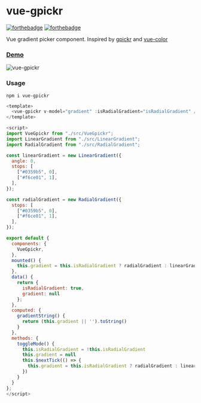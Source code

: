 # vue-gpickr

[![forthebadge](https://forthebadge.com/images/badges/made-with-vue.svg)](https://forthebadge.com)
[![forthebadge](https://forthebadge.com/images/badges/built-with-love.svg)](https://forthebadge.com)

Vue gradient picker component. Inspired by [gpickr](https://simonwep.github.io/gpickr) and [vue-color](https://xiaokaike.github.io/vue-color/)
### [Demo](https://insky.github.io/vue-gpickr/)
  
![vue-gpickr](./scr.png?raw=true "How it looks")   
  
  
### Usage
```
npm i vue-gpickr
```

```js
<template>
  <vue-gpickr v-model="gradient" :isRadialGradient="isRadialGradient" />
</template>

<script>
import VueGpickr from "./src/VueGpickr";
import LinearGradient from "./src/LinearGradient";
import RadialGradient from "./src/RadialGradient";

const linearGradient = new LinearGradient({
  angle: 0,
  stops: [
    ["#0359b5", 0],
    ["#f6ce01", 1],
  ],
});

const radialGradient = new RadialGradient({
  stops: [
    ["#0359b5", 0],
    ["#f6ce01", 1],
  ],
});

export default {
  components: {
    VueGpickr,
  },
  mounted() {
    this.gradient = this.isRadialGradient ? radialGradient : linearGradient
  },
  data() {
    return {
      isRadialGradient: true,
      gradient: null
    };
  },
  computed: {
    gradientString() {
      return (this.gradient || '').toString() 
    }
  },
  methods: {
    toggleMode() {
      this.isRadialGradient = !this.isRadialGradient
      this.gradient = null
      this.$nextTick(() => {
        this.gradient = this.isRadialGradient ? radialGradient : linearGradient
      })
    }
  }
};
</script>
```
